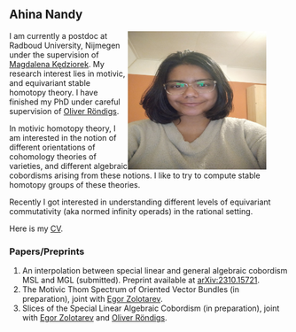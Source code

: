 ## Ahina Nandy 

<figure>
    <img align="right" src='photo.jpeg' width="250" height="250" alt='missing' />
</figure>



I am currently a postdoc at Radboud University, Nijmegen under the supervision of [Magdalena Kędziorek](https://sites.google.com/view/mkedziorek). My research interest lies in motivic, and equivariant stable homotopy theory. I have finished my PhD under careful supervision of [Oliver Röndigs](http://mathematik.uni-osnabrueck.de/roendigs).

In motivic homotopy theory, I am interested in the notion of different orientations of cohomology theories of varieties, and different algebraic cobordisms arising from these notions. I like to try to compute stable homotopy groups of these theories.

Recently I got interested in understanding different levels of equivariant commutativity (aka normed infinity operads) in the rational setting.

Here is my [CV](https://drive.google.com/file/d/1C4sI0T-GbJDAUczOHw2nza_h3yVMUvo0/view?usp=sharing).

### Papers/Preprints
1. An interpolation between special linear and general algebraic cobordism MSL and MGL (submitted). Preprint available at [arXiv:2310.15721](https://arxiv.org/abs/2310.15721).
2. The Motivic Thom Spectrum of Oriented Vector Bundles (in preparation), joint with [Egor Zolotarev](https://www.en.math.lmu.de/personen/mitarbeiter/zolotarev/index.html).
3. Slices of the Special Linear Algebraic Cobordism (in preparation), joint with [Egor Zolotarev](https://www.en.math.lmu.de/personen/mitarbeiter/zolotarev/index.html) and [Oliver Röndigs](http://mathematik.uni-osnabrueck.de/roendigs).
